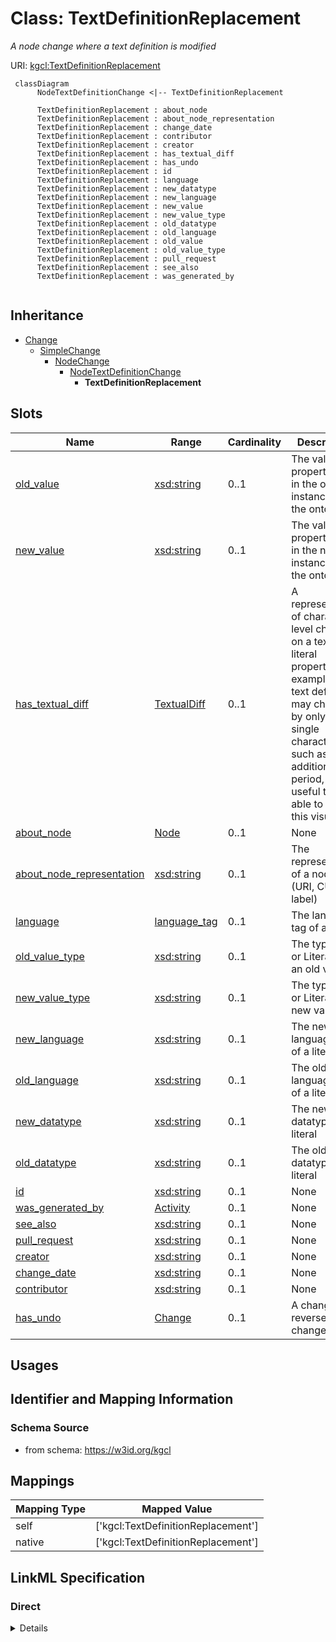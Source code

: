# Class: TextDefinitionReplacement
_A node change where a text definition is modified_





URI: [kgcl:TextDefinitionReplacement](http://w3id.org/kgcl/TextDefinitionReplacement)




```mermaid
 classDiagram
      NodeTextDefinitionChange <|-- TextDefinitionReplacement
      
      TextDefinitionReplacement : about_node
      TextDefinitionReplacement : about_node_representation
      TextDefinitionReplacement : change_date
      TextDefinitionReplacement : contributor
      TextDefinitionReplacement : creator
      TextDefinitionReplacement : has_textual_diff
      TextDefinitionReplacement : has_undo
      TextDefinitionReplacement : id
      TextDefinitionReplacement : language
      TextDefinitionReplacement : new_datatype
      TextDefinitionReplacement : new_language
      TextDefinitionReplacement : new_value
      TextDefinitionReplacement : new_value_type
      TextDefinitionReplacement : old_datatype
      TextDefinitionReplacement : old_language
      TextDefinitionReplacement : old_value
      TextDefinitionReplacement : old_value_type
      TextDefinitionReplacement : pull_request
      TextDefinitionReplacement : see_also
      TextDefinitionReplacement : was_generated_by
      

```





## Inheritance
* [Change](Change.md)
    * [SimpleChange](SimpleChange.md)
        * [NodeChange](NodeChange.md)
            * [NodeTextDefinitionChange](NodeTextDefinitionChange.md)
                * **TextDefinitionReplacement**



## Slots

| Name | Range | Cardinality | Description  | Info |
| ---  | --- | --- | --- | --- |
| [old_value](old_value.md) | [xsd:string](xsd:string) | 0..1 | The value of a property held in the old instance of the ontology  | . |
| [new_value](new_value.md) | [xsd:string](xsd:string) | 0..1 | The value of a property held in the new instance of the ontology  | . |
| [has_textual_diff](has_textual_diff.md) | [TextualDiff](TextualDiff.md) | 0..1 | A representation of character-level changes on a textual literal property. For example, if a text definition may change by only a single character such as addition of a period, it is useful to be able to see this visually.  | . |
| [about_node](about_node.md) | [Node](Node.md) | 0..1 | None  | . |
| [about_node_representation](about_node_representation.md) | [xsd:string](xsd:string) | 0..1 | The representation of a node (URI, CURIE, label)   | . |
| [language](language.md) | [language_tag](language_tag.md) | 0..1 | The language tag of a literal  | . |
| [old_value_type](old_value_type.md) | [xsd:string](xsd:string) | 0..1 | The type (IRI or Literal) of an old value  | . |
| [new_value_type](new_value_type.md) | [xsd:string](xsd:string) | 0..1 | The type (IRI or Literal) of a new value  | . |
| [new_language](new_language.md) | [xsd:string](xsd:string) | 0..1 | The new language tag of a literal  | . |
| [old_language](old_language.md) | [xsd:string](xsd:string) | 0..1 | The old language tag of a literal  | . |
| [new_datatype](new_datatype.md) | [xsd:string](xsd:string) | 0..1 | The new datatype of a literal  | . |
| [old_datatype](old_datatype.md) | [xsd:string](xsd:string) | 0..1 | The old datatype of a literal  | . |
| [id](id.md) | [xsd:string](xsd:string) | 0..1 | None  | . |
| [was_generated_by](was_generated_by.md) | [Activity](Activity.md) | 0..1 | None  | . |
| [see_also](see_also.md) | [xsd:string](xsd:string) | 0..1 | None  | . |
| [pull_request](pull_request.md) | [xsd:string](xsd:string) | 0..1 | None  | . |
| [creator](creator.md) | [xsd:string](xsd:string) | 0..1 | None  | . |
| [change_date](change_date.md) | [xsd:string](xsd:string) | 0..1 | None  | . |
| [contributor](contributor.md) | [xsd:string](xsd:string) | 0..1 | None  | . |
| [has_undo](has_undo.md) | [Change](Change.md) | 0..1 | A change that reverses this change  | . |


## Usages



## Identifier and Mapping Information







### Schema Source


* from schema: https://w3id.org/kgcl







## Mappings

| Mapping Type | Mapped Value |
| ---  | ---  |
| self | ['kgcl:TextDefinitionReplacement'] |
| native | ['kgcl:TextDefinitionReplacement'] |


## LinkML Specification

<!-- TODO: investigate https://stackoverflow.com/questions/37606292/how-to-create-tabbed-code-blocks-in-mkdocs-or-sphinx -->

### Direct

<details>
```yaml
name: text definition replacement
description: A node change where a text definition is modified
from_schema: https://w3id.org/kgcl
is_a: node text definition change
slots:
- old value
- new value
- has textual diff

```
</details>

### Induced

<details>
```yaml
name: text definition replacement
description: A node change where a text definition is modified
from_schema: https://w3id.org/kgcl
is_a: node text definition change
attributes:
  old value:
    name: old value
    description: The value of a property held in the old instance of the ontology
    from_schema: https://w3id.org/kgcl
    alias: old_value
    owner: text definition replacement
    range: string
  new value:
    name: new value
    description: The value of a property held in the new instance of the ontology
    from_schema: https://w3id.org/kgcl
    alias: new_value
    owner: text definition replacement
    range: string
  has textual diff:
    name: has textual diff
    description: A representation of character-level changes on a textual literal
      property. For example, if a text definition may change by only a single character
      such as addition of a period, it is useful to be able to see this visually.
    comments:
    - this is NOT for representing the diff of the change as a whole.
    from_schema: https://w3id.org/kgcl
    domain: change
    alias: has_textual_diff
    owner: text definition replacement
    range: textual diff
  about node:
    name: about node
    from_schema: https://w3id.org/kgcl
    is_a: about
    multivalued: false
    alias: about_node
    owner: text definition replacement
    range: node
  about node representation:
    name: about node representation
    description: 'The representation of a node (URI, CURIE, label) '
    from_schema: https://w3id.org/kgcl
    alias: about_node_representation
    owner: text definition replacement
    range: string
  language:
    name: language
    description: The language tag of a literal
    from_schema: https://w3id.org/kgcl
    alias: language
    owner: text definition replacement
    range: language tag
  old value type:
    name: old value type
    description: The type (IRI or Literal) of an old value
    from_schema: https://w3id.org/kgcl
    alias: old_value_type
    owner: text definition replacement
    range: string
  new value type:
    name: new value type
    description: The type (IRI or Literal) of a new value
    from_schema: https://w3id.org/kgcl
    alias: new_value_type
    owner: text definition replacement
    range: string
  new language:
    name: new language
    description: The new language tag of a literal
    from_schema: https://w3id.org/kgcl
    alias: new_language
    owner: text definition replacement
    range: string
  old language:
    name: old language
    description: The old language tag of a literal
    from_schema: https://w3id.org/kgcl
    alias: old_language
    owner: text definition replacement
    range: string
  new datatype:
    name: new datatype
    description: The new datatype of a literal
    from_schema: https://w3id.org/kgcl
    alias: new_datatype
    owner: text definition replacement
    range: string
  old datatype:
    name: old datatype
    description: The old datatype of a literal
    from_schema: https://w3id.org/kgcl
    alias: old_datatype
    owner: text definition replacement
    range: string
  id:
    name: id
    from_schema: https://w3id.org/kgcl/basics
    identifier: true
    alias: id
    owner: text definition replacement
    range: string
  was generated by:
    name: was generated by
    from_schema: https://w3id.org/kgcl/prov
    slot_uri: prov:wasGeneratedBy
    alias: was_generated_by
    owner: text definition replacement
    range: activity
  see also:
    name: see also
    from_schema: https://w3id.org/kgcl
    slot_uri: rdfs:seeAlso
    alias: see_also
    owner: text definition replacement
    range: string
  pull request:
    name: pull request
    from_schema: https://w3id.org/kgcl
    alias: pull_request
    owner: text definition replacement
    range: string
  creator:
    name: creator
    from_schema: https://w3id.org/kgcl
    slot_uri: dcterms:creator
    alias: creator
    owner: text definition replacement
    range: string
  change date:
    name: change date
    from_schema: https://w3id.org/kgcl
    slot_uri: dcterms:date
    alias: change_date
    owner: text definition replacement
    range: string
  contributor:
    name: contributor
    from_schema: https://w3id.org/kgcl
    slot_uri: dcterms:creator
    alias: contributor
    owner: text definition replacement
    range: string
  has undo:
    name: has undo
    description: A change that reverses this change
    from_schema: https://w3id.org/kgcl
    domain: change
    multivalued: false
    alias: has_undo
    owner: text definition replacement
    range: change

```
</details>